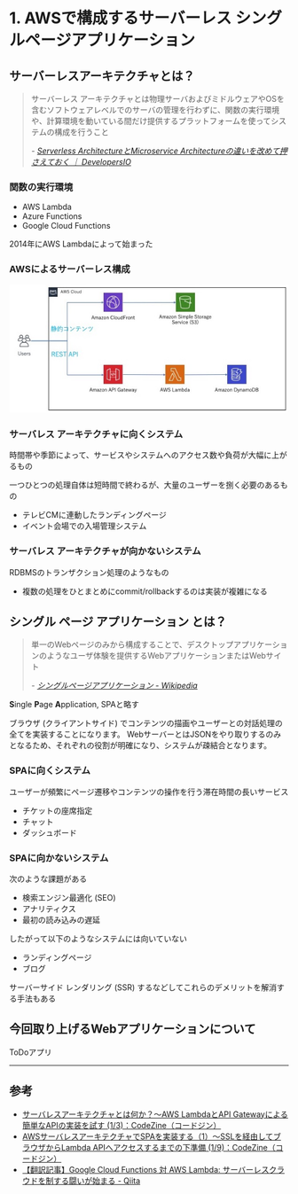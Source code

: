# 1. AWSで構成するサーバーレス シングルページアプリケーション

## サーバーレスアーキテクチャとは？

> サーバーレス アーキテクチャとは物理サーバおよびミドルウェアやOSを含むソフトウェアレベルでのサーバの管理を行わずに、関数の実行環境や、計算環境を動いている間だけ提供するプラットフォームを使ってシステムの構成を行うこと
> 
> *- [Serverless ArchitectureとMicroservice Architectureの違いを改めて押さえておく ｜ DevelopersIO](https://dev.classmethod.jp/etc/difference-of-serverless-and-msa/)*

### 関数の実行環境

- AWS Lambda
- Azure Functions
- Google Cloud Functions

2014年にAWS Lambdaによって始まった

### AWSによるサーバーレス構成

![Serverless構成](000-serverless.jpg)

### サーバレス アーキテクチャに向くシステム

時間帯や季節によって、サービスやシステムへのアクセス数や負荷が大幅に上がるもの

一つひとつの処理自体は短時間で終わるが、大量のユーザーを捌く必要のあるもの

- テレビCMに連動したランディングページ
- イベント会場での入場管理システム


### サーバレス アーキテクチャが向かないシステム

RDBMSのトランザクション処理のようなもの

- 複数の処理をひとまとめにcommit/rollbackするのは実装が複雑になる


## シングル ページ アプリケーション とは？

> 単一のWebページのみから構成することで、デスクトップアプリケーションのようなユーザ体験を提供するWebアプリケーションまたはWebサイト
> 
> *- [シングルページアプリケーション - Wikipedia](https://ja.wikipedia.org/wiki/%E3%82%B7%E3%83%B3%E3%82%B0%E3%83%AB%E3%83%9A%E3%83%BC%E3%82%B8%E3%82%A2%E3%83%97%E3%83%AA%E3%82%B1%E3%83%BC%E3%82%B7%E3%83%A7%E3%83%B3)*

**S**ingle **P**age **A**pplication, SPAと略す

ブラウザ (クライアントサイド) でコンテンツの描画やユーザーとの対話処理の全てを実装することになります。
WebサーバーとはJSONをやり取りするのみとなるため、それぞれの役割が明確になり、システムが疎結合となります。


### SPAに向くシステム

ユーザーが頻繁にページ遷移やコンテンツの操作を行う滞在時間の長いサービス

- チケットの座席指定
- チャット
- ダッシュボード

### SPAに向かないシステム

次のような課題がある

- 検索エンジン最適化 (SEO)
- アナリティクス
- 最初の読み込みの遅延

したがって以下のようなシステムには向いていない

- ランディングページ
- ブログ

サーバーサイド レンダリング (SSR) するなどしてこれらのデメリットを解消する手法もある


## 今回取り上げるWebアプリケーションについて

ToDoアプリ

---

## 参考

- [サーバレスアーキテクチャとは何か？～AWS LambdaとAPI Gatewayによる簡単なAPIの実装を試す (1/3)：CodeZine（コードジン）](https://codezine.jp/article/detail/10332)
- [AWSサーバレスアーキテクチャでSPAを実装する（1）～SSLを経由してブラウザからLambda APIへアクセスするまでの下準備 (1/9)：CodeZine（コードジン）](https://codezine.jp/article/detail/10365)
- [【翻訳記事】Google Cloud Functions 対 AWS Lambda: サーバーレスクラウドを制する闘いが始まる - Qiita](https://qiita.com/bump_of_kiharu/items/355a73412445c5ff59a0)
